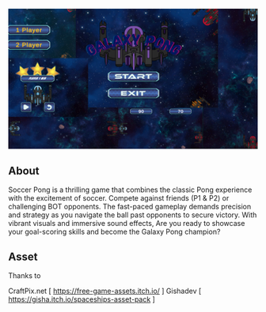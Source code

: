 <p align="center">
  <img src="banner_pong.png" width="800" />
</p>

## About
Soccer Pong is a thrilling game that combines the classic Pong experience with the excitement of soccer. Compete against friends (P1 & P2) or challenging BOT opponents. The fast-paced gameplay demands precision and strategy as you navigate the ball past opponents to secure victory. With vibrant visuals and immersive sound effects, Are you ready to showcase your goal-scoring skills and become the Galaxy Pong champion?


## Asset
Thanks to 

CraftPix.net  [ https://free-game-assets.itch.io/ ]
Gishadev      [ https://gisha.itch.io/spaceships-asset-pack ]



